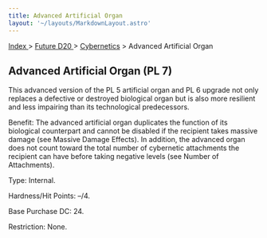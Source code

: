 ```yaml
---
title: Advanced Artificial Organ
layout: '~/layouts/MarkdownLayout.astro'
---
```


[ Index ](/) > [ Future D20 ](/future.d20.srd) > [Cybernetics](/future.d20.srd/cybernetics) > Advanced Artificial Organ

## Advanced Artificial Organ (PL 7)

This advanced version of the PL 5 artificial organ and PL 6 upgrade not only
replaces a defective or destroyed biological organ but is also more resilient
and less impairing than its technological predecessors.

Benefit: The advanced artificial organ duplicates the function of its
biological counterpart and cannot be disabled if the recipient takes massive
damage (see Massive Damage Effects). In addition, the advanced organ does not
count toward the total number of cybernetic attachments the recipient can have
before taking negative levels (see Number of Attachments).

Type: Internal.

Hardness/Hit Points: –/4.

Base Purchase DC: 24.

Restriction: None.

